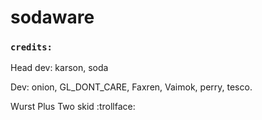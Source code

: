 # sodaware


### `credits:`
Head dev: karson, soda

Dev: onion, GL_DONT_CARE, Faxren, Vaimok, perry, tesco.

Wurst Plus Two skid :trollface:
